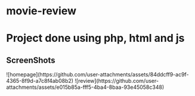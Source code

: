 # movie-review

  <h1>Project done using php, html and js</h1>

  <h2>ScreenShots</h2>
![homepage](https://github.com/user-attachments/assets/84ddcff9-ac9f-4365-8f9d-a7c8f4ab08b2)
![review](https://github.com/user-attachments/assets/e015b85a-fff5-4ba4-8baa-93e45058c348)
